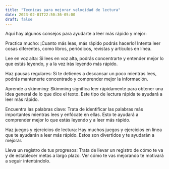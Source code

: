 ```yaml
---
title: "Tecnicas para mejorar velocidad de lectura"
date: 2023-02-01T22:50:36-05:00
draft: false
---
```



Aquí hay algunos consejos para ayudarte a leer más rápido y mejor:

Practica mucho: ¡Cuanto más leas, más rápido podrás hacerlo! Intenta leer cosas diferentes, como libros, periódicos, revistas y artículos en línea.

Lee en voz alta: Si lees en voz alta, podrás concentrarte y entender mejor lo que estás leyendo, y a la vez irás leyendo más rápido.

Haz pausas regulares: Si te detienes a descansar un poco mientras lees, podrás mantenerte concentrado y comprender mejor la información.

Aprende a skimming: Skimming significa leer rápidamente para obtener una idea general de lo que dice el texto. Este tipo de lectura rápida te ayudará a leer más rápido.

Encuentra las palabras clave: Trata de identificar las palabras más importantes mientras lees y enfócate en ellas. Esto te ayudará a comprender mejor lo que estás leyendo y a leer más rápido.

Haz juegos y ejercicios de lectura: Hay muchos juegos y ejercicios en línea que te ayudarán a leer más rápido. Estos son divertidos y te ayudarán a mejorar.

Lleva un registro de tus progresos: Trata de llevar un registro de cómo te va y de establecer metas a largo plazo. Ver cómo te vas mejorando te motivará a seguir intentándolo.

